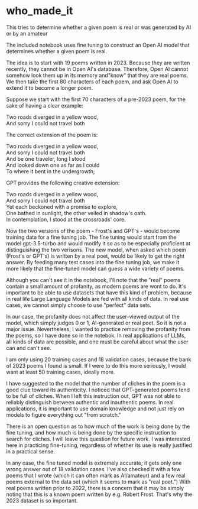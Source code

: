 # who_made_it
This tries to determine whether a given poem is real or was generated by AI or by an amateur

The included notebook uses fine tuning to construct an Open AI model that determines whether a given poem is real.

The idea is to start with 19 poems written in 2023.  Because they are written recently, they cannot be in Open AI's database.  Therefore, Open AI cannot somehow look them up in its memory and"know" that they are real poems.  We then take the first 80 characters of each poem, and ask Open AI to extend it to become a longer poem.

Suppose we start with the first 70 characters of a pre-2023 poem, for the sake of having a clear example:

Two roads diverged in a yellow wood,  
And sorry I could not travel both  

The correct extension of the poem is:

Two roads diverged in a yellow wood,  
And sorry I could not travel both  
And be one traveler, long I stood  
And looked down one as far as I could  
To where it bent in the undergrowth;  

GPT provides the following creative extension:

Two roads diverged in a yellow wood,  
And sorry I could not travel both  
Yet each beckoned with a promise to explore,  
One bathed in sunlight, the other veiled in shadow's oath.  
In contemplation, I stood at the crossroads' core.  

Now the two versions of the poem - Frost's and GPT's - would become training data for a fine tuning job.  The fine tuning would start from the model gpt-3.5-turbo and would modify it so as to be especially proficient at distinguishing the two verisons.  The new model, when asked which poem (Frost's or GPT's) is written by a real poet, would be likely to get the right answer.  By feeding many test cases into the fine tuning job, we make it more likely that the fine-tuned model can guess a wide variety of poems.

Although you can't see it in the notebook, I'll note that the "real" poems contain a small amount of profanity, as modern poems are wont to do.  It's important to be able to use datasets that have this kind of problem, because in real life Large Language Models are fed with all kinds of data.  In real use cases, we cannot simply choose to use "perfect" data sets.

In our case, the profanity does not affect the user-viewed output of the model, which simply judges 0 or 1, AI-generated or real poet.  So it is not a major issue.  Nevertheless, I wanted to practice removing the profanity from the poems, so I have done so in the notebok.  In real applications of LLMs, all kinds of data are possible, and one must be careful about what the user can and can't see.

I am only using 20 training cases and 18 validation cases, because the bank of 2023 poems I found is small.  If I were to do this more seriously, I would want at least 50 training cases, ideally more.

I have suggested to the model that the number of cliches in the poem is a good clue toward its authenticity.  I noticed that GPT-generated poems tend to be full of cliches.  When I left this instruction out, GPT was not able to reliably distinguish between authentic and inauthentic poems.  In real applications, it is important to use domain knowledge and not just rely on models to figure everything out "from scratch."

There is an open question as to how much of the work is being done by the fine tuning, and how much is being done by the specific instruction to search for cliches.  I will leave this question for future work.  I was interested here in practicing fine-tuning, regardless of whether its use is really justified in a practical sense.

In any case, the fine tuned model is extremely accurate; it gets only one wrong answer out of 18 validation cases.  I've also checked it with a few poems that I wrote (which it can often mark as AI/amateur) and a few real poems external to the data set (which it seems to mark as "real poet.")  With real poems written prior to 2022, there is a concern that it may be simply noting that this is a known poem written by e.g. Robert Frost.  That's why the 2023 dataset is so important.

